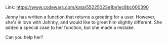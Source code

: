 Link: https://www.codewars.com/kata/55225023e1be1ec8bc000390

Jenny has written a function that returns a greeting for a user. However, she's in love with Johnny, and would like to greet him slightly different. She added a special case to her function, but she made a mistake.

Can you help her?
